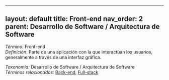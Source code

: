 
---
layout: default
title: Front-end
nav_order: 2
parent: Desarrollo de Software / Arquitectura de Software
---

*Término:* Front-end  
*Definición:* Parte de una aplicación con la que interactúan los usuarios, generalmente a través de una interfaz gráfica.

*Taxonomía:* Desarrollo de Software / Arquitectura de Software  
*Términos relacionados:* [Back-end](https://maleniski.github.io/diccionario-angl-tec-mx/docs/alfabeticamente/B/back-end/), [Full-stack](https://maleniski.github.io/diccionario-angl-tec-mx/docs/alfabeticamente/F/full-stack/)
